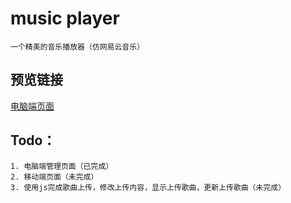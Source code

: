 # music player
    一个精美的音乐播放器（仿网易云音乐）
## 预览链接
[电脑端页面](https://miffy24.github.io/music-163/admin.html)

##  Todo：
    1. 电脑端管理页面（已完成）
    2. 移动端页面（未完成）
    3. 使用js完成歌曲上传，修改上传内容，显示上传歌曲，更新上传歌曲（未完成）
